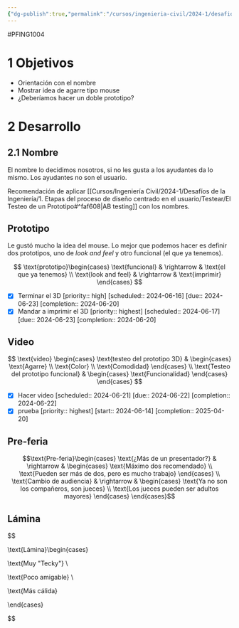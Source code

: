 ```yaml
---
{"dg-publish":true,"permalink":"/cursos/ingenieria-civil/2024-1/desafios-de-la-ingenieria/presentaciones/pre-feria/reunion-con-profe/"}
---
```


#PFING1004

# 1 Objetivos
- Orientación con el nombre
- Mostrar idea de agarre tipo mouse
- ¿Deberíamos hacer un doble prototipo?
# 2 Desarrollo
## 2.1 Nombre

El nombre lo decidimos nosotros, si no les gusta a los ayudantes da lo mismo. Los ayudantes no son el usuario.

Recomendación de aplicar [[Cursos/Ingeniería Civil/2024-1/Desafíos de la Ingeniería/1. Etapas del proceso de diseño centrado en el usuario/Testear/El Testeo de un Prototipo#^faf608\|AB testing]] con los nombres.

## Prototipo

Le gustó mucho la idea del mouse. Lo mejor que podemos hacer es definir dos prototipos, uno de _look and feel_ y otro funcional (el que ya tenemos). 

$$
\text{prototipo}\begin{cases}
\text{funcional}  & \rightarrow &  \text{el que ya tenemos} \\
\text{look and feel} & \rightarrow & \text{imprimir}
\end{cases}
$$
- [x] Terminar el 3D  [priority:: high]  [scheduled:: 2024-06-16]  [due:: 2024-06-23]  [completion:: 2024-06-20]
- [x] Mandar a imprimir el 3D  [priority:: highest]  [scheduled:: 2024-06-17]  [due:: 2024-06-23]  [completion:: 2024-06-20]
## Video
$$
\text{video} \begin{cases}
\text{testeo del prototipo 3D} &  \begin{cases}
\text{Agarre} \\
\text{Color} \\
\text{Comodidad}
\end{cases}
 \\
\text{Testeo del prototipo funcional} & \begin{cases}
\text{Funcionalidad}
\end{cases}
\end{cases}
$$
- [x] Hacer video  [scheduled:: 2024-06-21]  [due:: 2024-06-22]  [completion:: 2024-06-22]
- [x] prueba  [priority:: highest]  [start:: 2024-06-14]  [completion:: 2025-04-20]
## Pre-feria
$$\text{Pre-feria}\begin{cases}
\text{¿Más de un presentador?} &  \rightarrow & \begin{cases}
\text{Máximo dos recomendado} \\
\text{Pueden ser más de dos, pero es mucho trabajo}
\end{cases} \\
\text{Cambio de audiencia}  & \rightarrow & \begin{cases}
\text{Ya no son los compañeros, son jueces} \\
\text{Los jueces pueden ser adultos mayores}
\end{cases}
\end{cases}$$
## Lámina
$$

\text{Lámina}\begin{cases}

\text{Muy "Tecky"} \\

\text{Poco amigable} \\

\text{Más cálida}

\end{cases}

$$
